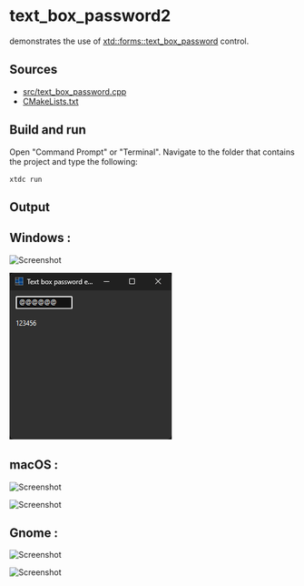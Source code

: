 # text_box_password2

demonstrates the use of [xtd::forms::text_box_password](https://gammasoft71.github.io/xtd/reference_guides/latest/classxtd_1_1forms_1_1text__box.html#aae0d3ea61c5f5e178d7e8b55b9832139) control.

## Sources

* [src/text_box_password.cpp](src/text_box_password.cpp)
* [CMakeLists.txt](CMakeLists.txt)

## Build and run

Open "Command Prompt" or "Terminal". Navigate to the folder that contains the project and type the following:

```shell
xtdc run
```

## Output

## Windows :

![Screenshot](../../../../docs/pictures/examples/text_box_password2_w.png)

![Screenshot](../../../../docs/pictures/examples/text_box_password2_wd.png)

## macOS :

![Screenshot](../../../../docs/pictures/examples/text_box_password2_m.png)

![Screenshot](../../../../docs/pictures/examples/text_box_password2_md.png)

## Gnome :

![Screenshot](../../../../docs/pictures/examples/text_box_password2_g.png)

![Screenshot](../../../../docs/pictures/examples/text_box_password2_gd.png)

